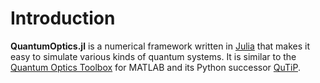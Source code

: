 # Introduction

**QuantumOptics.jl** is a numerical framework written in [Julia](http://julialang.org/) that makes it easy to simulate various kinds of quantum systems. It is similar to the [Quantum Optics Toolbox](http://qo.phy.auckland.ac.nz/toolbox/) for MATLAB and its Python successor [QuTiP](http://qutip.org/).

<!-- One of the core concepts of **QuantumOptics.jl** is that all quantum objects, i.e. state vectors and operators have knowledge about which Hilbert space they live in. This prevents many common mistakes when working with composite systems and at the same time improves readability. The Hilbert spaces are defined implicitly by specifying appropriate bases like :ref:`fock <section-fock>` bases and :ref:`spin <section-spin>` bases. These bases can in turn be combined to describe composite systems like e.g. a particle in a cavity or a multi-spin system. The different kinds of bases implemented are introduced in the :ref:`Quantum systems <section-quantumsystems>` section.

After choosing a basis **QuantumOptics.jl** provides many useful functions to create common :ref:`section-operators` and :ref:`section-states` which can be combined in all the expected ways. Consequently, constructing arbitrary Hamiltonians and Liouvillians and specifying initial states is straightforward. These objects can be used to perform time evolutions according to :ref:`Schroedinger <section-schroedinger>`, :ref:`Master <section-master>` and :ref:`Monte Carlo wave function <section-mcwf>` equations.

Although the main focus is on simulating dynamics of (open) quantum systems, there are nevertheless many additional features available to calculate :ref:`steady states <section-steadystate>`, the :ref:`energy spectrum, eigenstates <section-spectralanalysis>`, and :ref:`correlation functions <section-correlationfunctions>`.

For a quick introduction it is probably best to start reading the :ref:`tutorial`. It shows a typical approach to study a quantum system and provides links to the :ref:`documentation` and to the :ref:`examples` which give a more detailed explanation. -->
